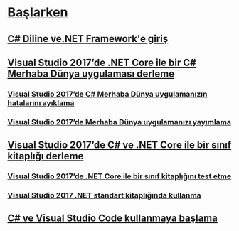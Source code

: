 # [Başlarken](index.md)
## [C# Diline ve.NET Framework'e giriş](introduction-to-the-csharp-language-and-the-net-framework.md)
## [Visual Studio 2017’de .NET Core ile bir C# Merhaba Dünya uygulaması derleme](../../core/tutorials/with-visual-studio.md)
### [Visual Studio 2017’de C# Merhaba Dünya uygulamanızın hatalarını ayıklama](../../core/tutorials/debugging-with-visual-studio.md)
### [Visual Studio 2017’de Merhaba Dünya uygulamanızı yayımlama](../../core/tutorials/publishing-with-visual-studio.md)
## [Visual Studio 2017’de C# ve .NET Core ile bir sınıf kitaplığı derleme](../../core/tutorials/library-with-visual-studio.md)
### [Visual Studio 2017’de .NET Core ile bir sınıf kitaplığını test etme](../../core/tutorials/testing-library-with-visual-studio.md)
### [Visual Studio 2017 .NET standart kitaplığında kullanma](../../core/tutorials/consuming-library-with-visual-studio.md)
## [C# ve Visual Studio Code kullanmaya başlama](../../core/tutorials/with-visual-studio-code.md)
